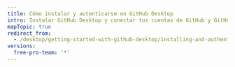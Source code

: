 ```yaml
---
title: Cómo instalar y autenticarse en GitHub Desktop
intro: Instalar GitHub Desktop y conectar tus cuentas de GitHub y GitHub Enterprise.
mapTopic: true
redirect_from:
  - /desktop/getting-started-with-github-desktop/installing-and-authenticating-to-github-desktop
versions:
  free-pro-team: '*'
---
```


